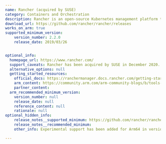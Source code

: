 ```yaml
---
name: Rancher (acquired by SUSE)
category: Containers and Orchestration
description: Rancher is an open-source Kubernetes management platform that simplifies multi-cluster operations and empowers DevOps teams with integrated tools for containerized workloads. It is available in three editions - the free Rancher (community-supported), Rancher Prime (enterprise-grade with support and trusted registry access), and Rancher Prime Hosted (a fully managed premium service for streamlined operations).
download_url: https://github.com/rancher/rancher/releases
works_on_arm: true
supported_minimum_version:
    version_number: 2.2.0
    release_date: 2019/03/26


optional_info:
  homepage_url: https://www.rancher.com/
  support_caveats: Rancher has been acquired by SUSE in December 2020. Kindly refer [here](https://www.suse.com/news/suse-completes-rancher-acquisition/).
  alternative_options: null
  getting_started_resources:
    official_docs: https://ranchermanager.docs.rancher.com/getting-started/installation-and-upgrade/installation-requirements
    arm_content: https://community.arm.com/arm-community-blogs/b/tools-software-ides-blog/posts/rancher-kubernetes-to-the-edge
    partner_content:
  arm_recommended_minimum_version:
    version_number: null
    release_date: null
    reference_content: null
    rationale: null
optional_hidden_info:
    release_notes__supported_minimum: https://github.com/rancher/rancher/releases/tag/v2.2.0
    release_notes__recommended_minimum:
    other_info: Experimental support has been added for Arm64 in version 2.2.0, Users can manage Arm64 clusters with Rancher. Not all Rancher features would work with Arm64 clusters.

---
```

